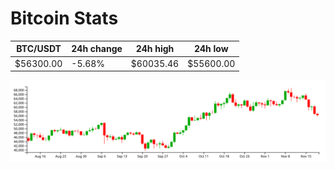 # Bitcoin Stats

BTC/USDT|24h change|24h high|24h low|
|---|---|---|---|
|$56300.00|-5.68%|$60035.46|$55600.00|

<img src="./chart.svg">
